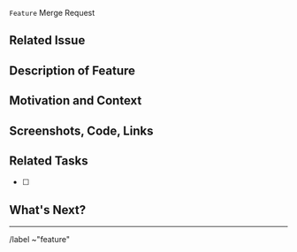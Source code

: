 `Feature` Merge Request

## Related Issue
<!-- Please reference the open issue here that this Merge Request resolves by writing, "resolves #" -->

## Description of Feature
<!-- Describe your changes, including any details helpful to understanding them -->

## Motivation and Context
<!-- Provide any context here to supplement what is in the open issue -->

## Screenshots, Code, Links
<!-- Paste any relevant screenshots (drag image file here), code snippets, links. -->


## Related Tasks
<!-- List other tasks that need to be completed along with this merge request-->

- [ ] 


## What's Next?
<!-- Are there any potential issues that might occur -->
<!-- Are there any features this enables-->


--------------------------------------------------------------------------------

/label ~"feature"

